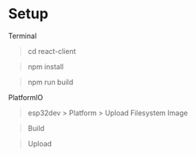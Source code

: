 # Setup
Terminal
> cd react-client

> npm install

> npm run build


PlatformIO
> esp32dev > Platform > Upload Filesystem Image

> Build

> Upload
